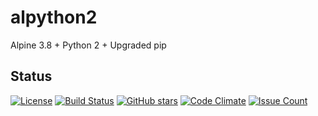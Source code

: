 # alpython2

Alpine 3.8 + Python 2 + Upgraded pip

## Status

[![License](https://img.shields.io/badge/License-Apache%202.0-blue.svg)](https://opensource.org/licenses/Apache-2.0)
[![Build Status](https://travis-ci.org/unixorn/alpython2.svg?branch=master)](https://travis-ci.org/unixorn/awesome-zsh-plugins)
[![GitHub stars](https://img.shields.io/github/stars/unixorn/alpython2.svg)](https://github.com/unixorn/alpython2/stargazers)
[![Code Climate](https://codeclimate.com/github/unixorn/alpython2/badges/gpa.svg)](https://codeclimate.com/github/unixorn/alpython2)
[![Issue Count](https://codeclimate.com/github/unixorn/alpython2/badges/issue_count.svg)](https://codeclimate.com/github/unixorn/alpython2)
